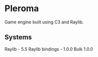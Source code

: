 # Pleroma

Game engine built using C3 and Raylib.

## Systems
Raylib - 5.5
Raylib bindings - 1.0.0
Bulk 1.0.0
